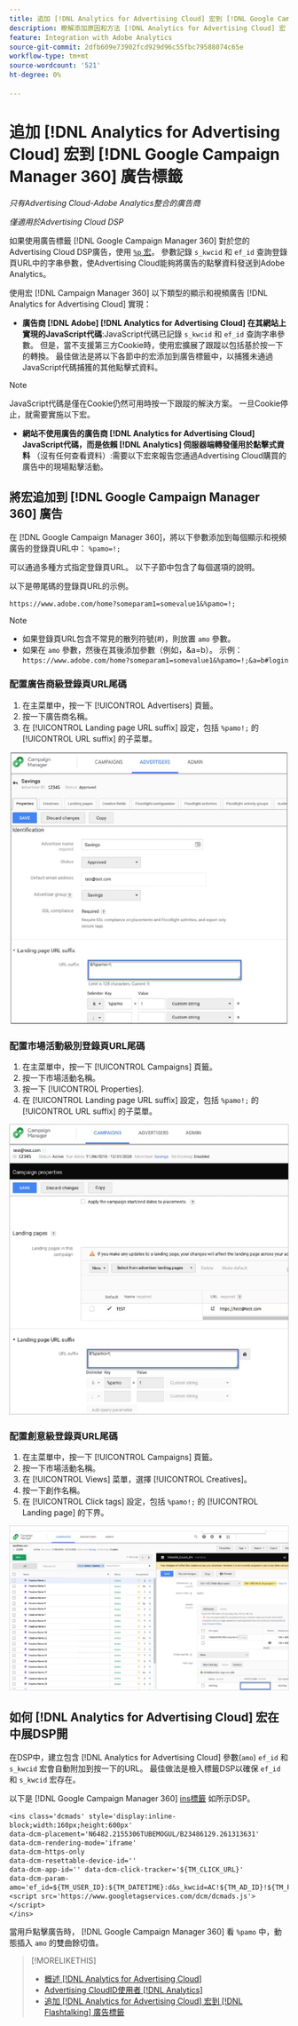 ```yaml
---
title: 追加 [!DNL Analytics for Advertising Cloud] 宏到 [!DNL Google Campaign Manager 360] 廣告標籤
description: 瞭解添加原因和方法 [!DNL Analytics for Advertising Cloud] 宏 [!DNL Google Campaign Manager 360] ad標籤
feature: Integration with Adobe Analytics
source-git-commit: 2dfb609e73902fcd929d96c55fbc79588074c65e
workflow-type: tm+mt
source-wordcount: '521'
ht-degree: 0%

---
```


# 追加 [!DNL Analytics for Advertising Cloud] 宏到 [!DNL Google Campaign Manager 360] 廣告標籤

*只有Advertising Cloud-Adobe Analytics整合的廣告商*

*僅適用於Advertising Cloud DSP*

如果使用廣告標籤 [!DNL Google Campaign Manager 360] 對於您的Advertising Cloud DSP廣告，使用 [`%p` 宏](https://support.google.com/campaignmanager/table/6096962)。 參數記錄 `s_kwcid` 和 `ef_id` 查詢登錄頁URL中的字串參數，使Advertising Cloud能夠將廣告的點擊資料發送到Adobe Analytics。

使用宏 [!DNL Campaign Manager 360] 以下類型的顯示和視頻廣告 [!DNL Analytics for Advertising Cloud] 實現：

* **廣告商 [!DNL Adobe] [!DNL Analytics for Advertising Cloud] 在其網站上實現的JavaScript代碼**:JavaScript代碼已記錄 `s_kwcid` 和 `ef_id` 查詢字串參數。 但是，當不支援第三方Cookie時，使用宏擴展了跟蹤以包括基於按一下的轉換。 最佳做法是將以下各節中的宏添加到廣告標籤中，以捕獲未通過JavaScript代碼捕獲的其他點擊式資料。

>[!NOTE]
>
>JavaScript代碼是僅在Cookie仍然可用時按一下跟蹤的解決方案。 一旦Cookie停止，就需要實施以下宏。

* **網站不使用廣告的廣告商 [!DNL Analytics for Advertising Cloud] JavaScript代碼，而是依賴 [!DNL Analytics] 伺服器端轉發僅用於點擊式資料** （沒有任何查看資料）:需要以下宏來報告您通過Advertising Cloud購買的廣告中的現場點擊活動。

## 將宏追加到 [!DNL Google Campaign Manager 360] 廣告

在 [!DNL Google Campaign Manager 360]，將以下參數添加到每個顯示和視頻廣告的登錄頁URL中： `%pamo=!;`

可以通過多種方式指定登錄頁URL。 以下子節中包含了每個選項的說明。

以下是帶尾碼的登錄頁URL的示例。

```
https://www.adobe.com/home?someparam1=somevalue1&%pamo=!;
```

>[!NOTE]
>
>
>* 如果登錄頁URL包含不常見的散列符號(#)，則放置 `amo` 參數。
>* 如果在 `amo` 參數，然後在其後添加參數（例如，&amp;a=b）。 示例：`https://www.adobe.com/home?someparam1=somevalue1&%pamo=!;&a=b#login`


### 配置廣告商級登錄頁URL尾碼

1. 在主菜單中，按一下 [!UICONTROL Advertisers] 頁籤。
1. 按一下廣告商名稱。
1. 在 [!UICONTROL Landing page URL suffix] 設定，包括 `%pamo!;` 的 [!UICONTROL URL suffix] 的子菜單。

![廣告商級設定](/help/integrations/assets/macro-ggl360-advertiser.png)

### 配置市場活動級別登錄頁URL尾碼

1. 在主菜單中，按一下 [!UICONTROL Campaigns] 頁籤。
1. 按一下市場活動名稱。
1. 按一下 [!UICONTROL Properties].
1. 在 [!UICONTROL Landing page URL suffix] 設定，包括 `%pamo!;` 的 [!UICONTROL URL suffix] 的子菜單。

![活動級別設定](/help/integrations/assets/macro-ggl360-campaign.png)

### 配置創意級登錄頁URL尾碼

1. 在主菜單中，按一下 [!UICONTROL Campaigns] 頁籤。
1. 按一下市場活動名稱。
1. 在 [!UICONTROL Views] 菜單，選擇 [!UICONTROL Creatives]。
1. 按一下創作名稱。
1. 在 [!UICONTROL Click tags] 設定，包括 `%pamo!;` 的 [!UICONTROL Landing page] 的下界。

![創意級設定](/help/integrations/assets/macro-ggl360-creative.png)

## 如何 [!DNL Analytics for Advertising Cloud] 宏在中展DSP開

在DSP中，建立包含 [!DNL Analytics for Advertising Cloud] 參數(`amo`) `ef_id` 和 `s_kwcid` 宏會自動附加到按一下的URL。 最佳做法是檢入標籤DSP以確保 `ef_id` 和 `s_kwcid` 宏存在。

以下是 [!DNL Google Campaign Manager 360] [ins標籤](https://support.google.com/campaignmanager/answer/6080468) 如所示DSP。

```
<ins class='dcmads' style='display:inline-block;width:160px;height:600px'
data-dcm-placement='N6482.2155306TUBEMOGUL/B23486129.261313631'
data-dcm-rendering-mode='iframe'
data-dcm-https-only
data-dcm-resettable-device-id=''
data-dcm-app-id='' data-dcm-click-tracker='${TM_CLICK_URL}'
data-dcm-param-amo='ef_id=${TM_USER_ID}:${TM_DATETIME}:d&s_kwcid=AC!${TM_AD_ID}!${TM_PLACEMENT_ID}'>
<script src='https://www.googletagservices.com/dcm/dcmads.js'></script>
</ins>
```

當用戶點擊廣告時， [!DNL Google Campaign Manager 360] 看 `%pamo` 中，動態插入 `amo` 的雙曲餘切值。


>[!MORELIKETHIS]
>
>* [概述 [!DNL Analytics for Advertising Cloud]](overview.md)
>* [Advertising CloudID使用者 [!DNL Analytics]](/help/integrations/analytics/ids.md)
>* [追加 [!DNL Analytics for Advertising Cloud] 宏到 [!DNL Flashtalking] 廣告標籤](macros-flashtalking.md)

